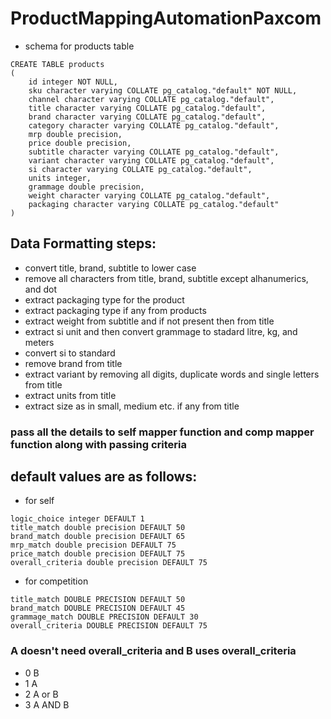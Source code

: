 # ProductMappingAutomationPaxcom

* schema for products table
```
CREATE TABLE products
(
    id integer NOT NULL,
    sku character varying COLLATE pg_catalog."default" NOT NULL,
    channel character varying COLLATE pg_catalog."default",
    title character varying COLLATE pg_catalog."default",
    brand character varying COLLATE pg_catalog."default",
    category character varying COLLATE pg_catalog."default",
    mrp double precision,
    price double precision,
    subtitle character varying COLLATE pg_catalog."default",
    variant character varying COLLATE pg_catalog."default",
    si character varying COLLATE pg_catalog."default",
    units integer,
    grammage double precision,
    weight character varying COLLATE pg_catalog."default",
    packaging character varying COLLATE pg_catalog."default"
)
```

## Data Formatting steps:
* convert title, brand, subtitle to lower case
* remove all characters from title, brand, subtitle except alhanumerics, and dot
* extract packaging type for the product
* extract packaging type if any from products
* extract weight from subtitle and if not present then from title
* extract si unit and then convert grammage to stadard litre, kg, and meters
* convert si to standard
* remove brand from title
* extract variant by removing all digits, duplicate words and single letters from title
* extract units from title
* extract size as in small, medium etc. if any from title

### pass all the details to self mapper function and comp mapper function along with passing criteria

## default values are as follows:

* for self
```
logic_choice integer DEFAULT 1
title_match double precision DEFAULT 50
brand_match double precision DEFAULT 65
mrp_match double precision DEFAULT 75
price_match double precision DEFAULT 75
overall_criteria double precision DEFAULT 75
```
* for competition
```
title_match DOUBLE PRECISION DEFAULT 50
brand_match DOUBLE PRECISION DEFAULT 45
grammage_match DOUBLE PRECISION DEFAULT 30
overall_criteria DOUBLE PRECISION DEFAULT 75
```

### A doesn't need overall_criteria and B uses overall_criteria
* 0 B
* 1 A
* 2 A or B
* 3 A AND B
